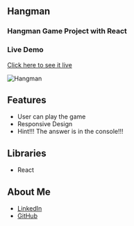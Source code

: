 
## Hangman
### Hangman Game Project with React

### Live Demo
[Click here to see it live](https://MBeklevic.github.io/hangman_game/)

![Hangman](https://user-images.githubusercontent.com/113860249/212472492-73739710-01c1-4530-8589-8ba8e06e17f9.PNG)


## Features
- User can play the game
- Responsive Design
- Hint!!! The answer is in the console!!!


## Libraries
- React


## About Me
- [LinkedIn](https://linkedin.com/in/mustafabekleviç/)
- [GitHub](https://github.com/MBeklevic)


